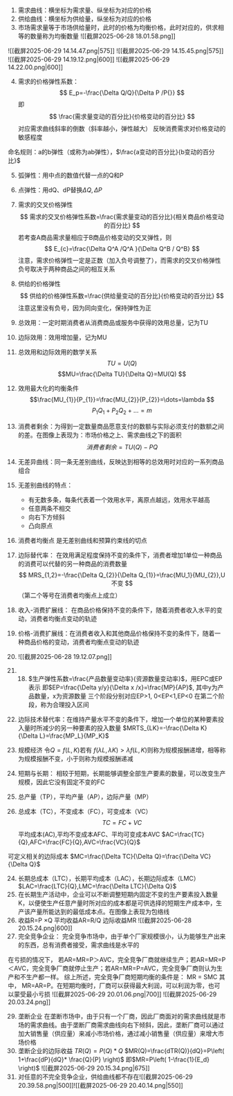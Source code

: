 
1. 需求曲线：横坐标为需求量、纵坐标为对应的价格
2. 供给曲线：横坐标为供给量，纵坐标为对应的价格
3. 市场需求量等于市场供给量时，此时的价格为均衡价格，此时对应的，供求相等的数量称为均衡数量
![[截屏2025-06-28 18.01.58.png]]

![[截屏2025-06-29 14.14.47.png|575]]
![[截屏2025-06-29 14.15.45.png|575]]
![[截屏2025-06-29 14.19.12.png|600]]
![[截屏2025-06-29 14.22.00.png|600]]


4. 需求的价格弹性系数：$$
E_p=-\frac{\Delta Q/Q}{\Delta P /P{}}
$$即 $$
\frac{需求量变动的百分比}{价格变动的百分比}
$$
	对应需求曲线斜率的倒数（斜率越小，弹性越大）
	反映消费需求对价格变动的敏感程度

命名规则：a的b弹性（或称为ab弹性），$\frac{a变动的百分比}{b变动的百分比}$

5. 弧弹性：用中点的数值代替一点的Q和P
6. 点弹性：用dQ、dP替换$\Delta Q,\Delta P$

7. 需求的交叉价格弹性$$
需求的交叉价格弹性系数=\frac{需求量变动的百分比}{相关商品价格变动的百分比}
$$
若考查A商品需求量相应于B商品价格变动的交叉弹性，则$$
E_{c}=\frac{\Delta Q^A /Q^A }{\Delta Q^B / Q^B}
$$
注意，需求价格弹性一定是正数（加入负号调整了），而需求的交叉价格弹性负号取决于两种商品之间的相互关系

8. 供给的价格弹性$$
供给的价格弹性系数=\frac{供给量变动的百分比}{价格变动的百分比}
$$
注意这里没有负号，因为同向变化，保持弹性为正

9. 总效用：一定时期消费者从消费商品或服务中获得的效用总量，记为TU
10. 边际效用：效用增加量，记为MU
11. 总效用和边际效用的数学关系$$
TU=U(Q)$$ $$MU=\frac{\Delta TU}{\Delta Q}=MU(Q) $$
12. 效用最大化的均衡条件
$$\frac{MU_{1}}{P_{1}}=\frac{MU_{2}}{P_{2}}=\dots=\lambda
$$
$$
P_{1}Q_{1}+P_{2}Q_{2}+\dots=m
$$
13. 消费者剩余：为得到一定数量商品愿意支付的数额与实际必须支付的数额之间的差。在图像上表现为：市场价格之上、需求曲线之下的面积    $$
消费者剩余=TU(Q)-PQ
$$
14. 无差异曲线：同一条无差别曲线，反映达到相等的总效用时对应的一系列商品组合
15. 无差别曲线的特点：
    - 有无数多条，每条代表着一个效用水平，离原点越远，效用水平越高
    - 任意两条不相交
    - 向右下方倾斜
    - 凸向原点
16. 消费者均衡点 是无差别曲线和预算约束线的切点
17. 边际替代率：
    在效用满足程度保持不变的条件下，消费者增加1单位一种商品的消费可以代替的另一种商品的消费数量    $$
MRS_{1,2}=-\frac{\Delta Q_{2}}{\Delta Q_{1}}=\frac{MU_1}{MU_{2}},U不变
$$（第二个等号在消费者均衡点上成立）

18. 收入-消费扩展线： 在商品价格保持不变的条件下，随着消费者收入水平的变动，消费者均衡点变动的轨迹
19. 价格-消费扩展线：在消费者收入和其他商品价格保持不变的条件下，随着一种商品价格的变动，消费者均衡点变动的轨迹
20. ![[截屏2025-06-28 19.12.07.png]]
21. 18. $生产弹性系数=\frac{产品数量变动率}{资源数量变动率}$，用EPC或EP表示
    即$EP=\frac{\Delta y/y}{\Delta x /x}=\frac{MP}{AP}$,  其中y为产品数量，x为资源数量
       三个阶段分别对应EP>1, 0<EP<1,EP<0
       在第二个阶段，称为合理投入区间

22. 边际技术替代率：在维持产量水平不变的条件下，增加一个单位的某种要素投入量时所减少的另一种要素的投入数量
    $MRTS_{LK}=-\frac{\Delta K}{\Delta L}=\frac{MP_L}{MP_K}$
23. 规模经济
    令$Q=f(L,K)$若有 $f(\lambda L,\lambda K)>\lambda f(L,K)$则称为规模报酬递增，相等称为规模报酬不变，小于则称为规模报酬递减
24. 短期与长期： 相较于短期，长期能够调整全部生产要素的数量，可以改变生产规模，因此它没有固定不变的FC
25. 总产量（TP），平均产量（AP），边际产量（MP）
26. 总成本（TC），不变成本（FC），可变成本（VC）	    $$
TC=FC+VC
$$
平均成本(AC),平均不变成本AFC、平均可变成本AVC
$AC=\frac{TC}{Q},AFC=\frac{FC}{Q},AVC=\frac{VC}{Q}$

可定义相关的边际成本 $MC=\frac{\Delta TC}{\Delta Q}=\frac{\Delta VC}{\Delta Q}$

24. 长期总成本（LTC），长期平均成本（LAC），长期边际成本（LMC）
$LAC=\frac{LTC}{Q},LMC=\frac{\Delta LTC}{\Delta Q}$
25. 在长期生产活动中，企业可以不断调整短期内固定不变的生产要素投入数量K，以便使生产任意产量时所对应的成本都是可供选择的短期生产成本中，生产该产量所能达到的最低成本点。在图像上表现为包络线
26. 收益R=P $\times$Q
    平均收益AR=R/Q
    边际收益MR
![[截屏2025-06-28 20.15.24.png|600]]
27. 完全竞争企业：
    完全竞争市场中，由于单个厂家规模很小，认为能够生产出来的东西，总有消费者接受，需求曲线是水平的
    
在亏损的情况下，
若AR=MR=P＞AVC，完全竞争厂商就继续生产；若AR=MR=P＜AVC，完全竞争厂商就停止生产；若AR=MR=P=AVC，完全竞争厂商则认为生产和不生产都一样。
综上所述，完全竞争厂商短期均衡的条件是：
             MR = SMC
其中， MR=AR=P。在短期均衡时，厂商可以获得最大利润，可以利润为零，也可以蒙受最小亏损
![[截屏2025-06-29 20.01.06.png|700]]
![[截屏2025-06-29 20.03.24.png]]

29. 垄断企业
    在垄断市场中，由于只有一个厂商，因此厂商面对的需求曲线就是市场的需求曲线。由于垄断厂商需求曲线向右下倾斜，因此，垄断厂商可以通过加大销售量（供应量）来减小市场价格，通过减小销售量（供应量）来增大市场价格
30. 垄断企业的边际收益
    $TR(Q)=P(Q)*Q$
    $MR(Q)=\frac{dTR(Q)}{dQ}=P\left( 1+\frac{dP}{dQ}* \frac{Q}{P} \right)$
    即$MR=P\left( 1-\frac{1}{E_d} \right)$ ![[截屏2025-06-29 20.15.34.png|675]]
31. 对任意的不完全竞争企业，供给曲线都不存在![[截屏2025-06-29 20.39.58.png|500]]![[截屏2025-06-29 20.40.14.png|550]]
